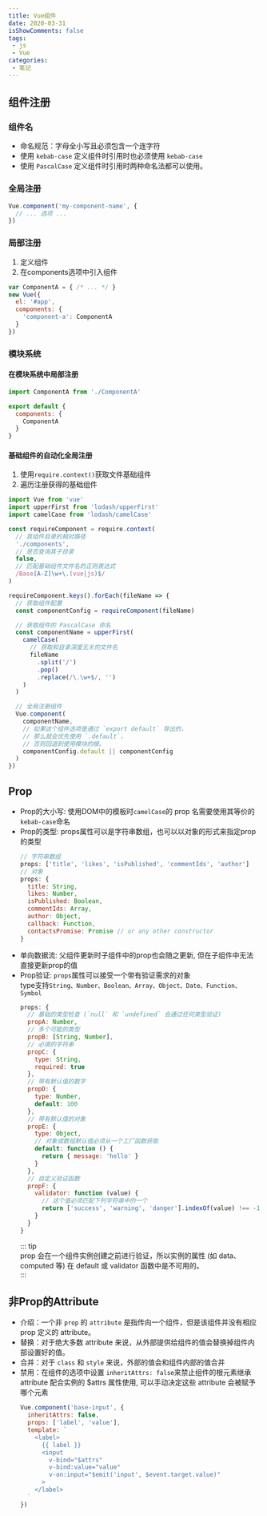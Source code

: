 ```yaml
---
title: Vue组件
date: 2020-03-31
isShowComments: false
tags:
 - js
 - Vue
categories:
 - 笔记
---
```


## 组件注册

### 组件名

- 命名规范：字母全小写且必须包含一个连字符
- 使用 `kebab-case` 定义组件时引用时也必须使用 `kebab-case`
- 使用 `PascalCase` 定义组件时引用时两种命名法都可以使用。

### 全局注册

```javascript
Vue.component('my-component-name', {
  // ... 选项 ...
})
```

### 局部注册

1. 定义组件
2. 在components选项中引入组件

```javascript
var ComponentA = { /* ... */ }
new Vue({
  el: '#app',
  components: {
    'component-a': ComponentA
  }
})
```

### 模块系统

#### 在模块系统中局部注册

```javascript
import ComponentA from './ComponentA'

export default {
  components: {
    ComponentA
  }
}
```

#### 基础组件的自动化全局注册

1. 使用`require.context()`获取文件基础组件
2. 遍历注册获得的基础组件

```javascript
import Vue from 'vue'
import upperFirst from 'lodash/upperFirst'
import camelCase from 'lodash/camelCase'

const requireComponent = require.context(
  // 其组件目录的相对路径
  './components',
  // 是否查询其子目录
  false,
  // 匹配基础组件文件名的正则表达式
  /Base[A-Z]\w+\.(vue|js)$/
)

requireComponent.keys().forEach(fileName => {
  // 获取组件配置
  const componentConfig = requireComponent(fileName)

  // 获取组件的 PascalCase 命名
  const componentName = upperFirst(
    camelCase(
      // 获取和目录深度无关的文件名
      fileName
        .split('/')
        .pop()
        .replace(/\.\w+$/, '')
    )
  )

  // 全局注册组件
  Vue.component(
    componentName,
    // 如果这个组件选项是通过 `export default` 导出的，
    // 那么就会优先使用 `.default`，
    // 否则回退到使用模块的根。
    componentConfig.default || componentConfig
  )
})
```

## Prop

- Prop的大小写: 使用DOM中的模板时`camelCase`的 prop 名需要使用其等价的`kebab-case`命名
- Prop的类型: props属性可以是字符串数组，也可以以对象的形式来指定prop的类型
  ```javascript
  // 字符串数组
  props: ['title', 'likes', 'isPublished', 'commentIds', 'author']
  // 对象
  props: {
    title: String,
    likes: Number,
    isPublished: Boolean,
    commentIds: Array,
    author: Object,
    callback: Function,
    contactsPromise: Promise // or any other constructor
  }
  ```
- 单向数据流: 父组件更新时子组件中的prop也会随之更新, 但在子组件中无法直接更新prop的值
- Prop验证: `props`属性可以接受一个带有验证需求的对象  
  type支持`String、Number、Boolean、Array、Object、Date、Function、Symbol`
  ```javascript
  props: {
    // 基础的类型检查 (`null` 和 `undefined` 会通过任何类型验证)
    propA: Number,
    // 多个可能的类型
    propB: [String, Number],
    // 必填的字符串
    propC: {
      type: String,
      required: true
    },
    // 带有默认值的数字
    propD: {
      type: Number,
      default: 100
    },
    // 带有默认值的对象
    propE: {
      type: Object,
      // 对象或数组默认值必须从一个工厂函数获取
      default: function () {
        return { message: 'hello' }
      }
    },
    // 自定义验证函数
    propF: {
      validator: function (value) {
        // 这个值必须匹配下列字符串中的一个
        return ['success', 'warning', 'danger'].indexOf(value) !== -1
      }
    }
  }
  ```
  ::: tip  
  prop 会在一个组件实例创建之前进行验证，所以实例的属性 (如 data、computed 等) 在 default 或 validator 函数中是不可用的。  
  :::

## 非Prop的Attribute

- 介绍：一个非 `prop` 的 `attribute` 是指传向一个组件，但是该组件并没有相应 prop 定义的 attribute。
- 替换：对于绝大多数 attribute 来说，从外部提供给组件的值会替换掉组件内部设置好的值。
- 合并：对于 `class` 和 `style` 来说，外部的值会和组件内部的值合并
- 禁用：在组件的选项中设置 `inheritAttrs: false`来禁止组件的根元素继承 attribute
  配合实例的 $attrs 属性使用, 可以手动决定这些 attribute 会被赋予哪个元素
  ```javascript
  Vue.component('base-input', {
    inheritAttrs: false,
    props: ['label', 'value'],
    template: `
      <label>
        {{ label }}
        <input
          v-bind="$attrs"
          v-bind:value="value"
          v-on:input="$emit('input', $event.target.value)"
        >
      </label>
    `
  })
  ```
